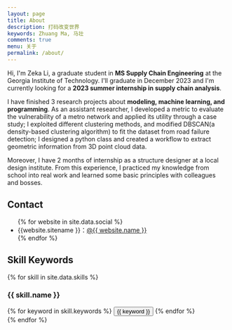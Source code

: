 ```yaml
---
layout: page
title: About
description: 打码改变世界
keywords: Zhuang Ma, 马壮
comments: true
menu: 关于
permalink: /about/
---
```


Hi, I'm Zeka Li, a graduate student in **MS Supply Chain Engineering** at the Georgia Institute of Technology. I'll graduate in December 2023 and I'm currently looking for a **2023 summer internship in supply chain analysis**. 

I have finished 3 research projects about **modeling, machine learning, and programming**. As an assistant researcher, I developed a metric to evaluate the vulnerability of a metro network and applied its utility through a case study; I exploited different clustering methods, and modified DBSCAN(a density-based clustering algorithm) to fit the dataset from road failure detection; I designed a python class and created a workflow to extract geometric information from 3D point cloud data.

Moreover, I have 2 months of internship as a structure designer at a local design institute. From this experience, I practiced my knowledge from school into real work and learned some basic principles with colleagues and bosses.

## Contact

<ul>
{% for website in site.data.social %}
<li>{{website.sitename }}：<a href="{{ website.url }}" target="_blank">@{{ website.name }}</a></li>
{% endfor %}
</ul>


## Skill Keywords

{% for skill in site.data.skills %}
### {{ skill.name }}
<div class="btn-inline">
{% for keyword in skill.keywords %}
<button class="btn btn-outline" type="button">{{ keyword }}</button>
{% endfor %}
</div>
{% endfor %}
